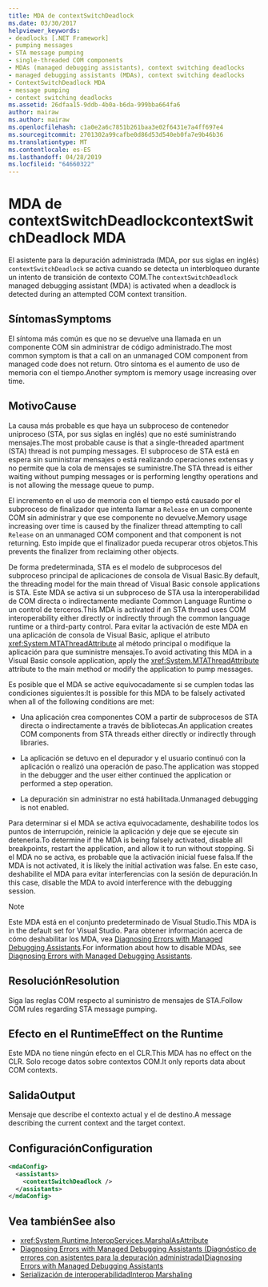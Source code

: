 ```yaml
---
title: MDA de contextSwitchDeadlock
ms.date: 03/30/2017
helpviewer_keywords:
- deadlocks [.NET Framework]
- pumping messages
- STA message pumping
- single-threaded COM components
- MDAs (managed debugging assistants), context switching deadlocks
- managed debugging assistants (MDAs), context switching deadlocks
- ContextSwitchDeadlock MDA
- message pumping
- context switching deadlocks
ms.assetid: 26dfaa15-9ddb-4b0a-b6da-999bba664fa6
author: mairaw
ms.author: mairaw
ms.openlocfilehash: c1a0e2a6c7851b261baa3e02f6431e7a4ff697e4
ms.sourcegitcommit: 2701302a99cafbe0d86d53d540eb0fa7e9b46b36
ms.translationtype: MT
ms.contentlocale: es-ES
ms.lasthandoff: 04/28/2019
ms.locfileid: "64660322"
---
```

# <a name="contextswitchdeadlock-mda"></a><span data-ttu-id="3d86e-102">MDA de contextSwitchDeadlock</span><span class="sxs-lookup"><span data-stu-id="3d86e-102">contextSwitchDeadlock MDA</span></span>

<span data-ttu-id="3d86e-103">El asistente para la depuración administrada (MDA, por sus siglas en inglés) `contextSwitchDeadlock` se activa cuando se detecta un interbloqueo durante un intento de transición de contexto COM.</span><span class="sxs-lookup"><span data-stu-id="3d86e-103">The `contextSwitchDeadlock` managed debugging assistant (MDA) is activated when a deadlock is detected during an attempted COM context transition.</span></span>

## <a name="symptoms"></a><span data-ttu-id="3d86e-104">Síntomas</span><span class="sxs-lookup"><span data-stu-id="3d86e-104">Symptoms</span></span>

<span data-ttu-id="3d86e-105">El síntoma más común es que no se devuelve una llamada en un componente COM sin administrar de código administrado.</span><span class="sxs-lookup"><span data-stu-id="3d86e-105">The most common symptom is that a call on an unmanaged COM component from managed code does not return.</span></span>  <span data-ttu-id="3d86e-106">Otro síntoma es el aumento de uso de memoria con el tiempo.</span><span class="sxs-lookup"><span data-stu-id="3d86e-106">Another symptom is memory usage increasing over time.</span></span>

## <a name="cause"></a><span data-ttu-id="3d86e-107">Motivo</span><span class="sxs-lookup"><span data-stu-id="3d86e-107">Cause</span></span>

<span data-ttu-id="3d86e-108">La causa más probable es que haya un subproceso de contenedor uniproceso (STA, por sus siglas en inglés) que no esté suministrando mensajes.</span><span class="sxs-lookup"><span data-stu-id="3d86e-108">The most probable cause is that a single-threaded apartment (STA) thread is not pumping messages.</span></span> <span data-ttu-id="3d86e-109">El subproceso de STA está en espera sin suministrar mensajes o está realizando operaciones extensas y no permite que la cola de mensajes se suministre.</span><span class="sxs-lookup"><span data-stu-id="3d86e-109">The STA thread is either waiting without pumping messages or is performing lengthy operations and is not allowing the message queue to pump.</span></span>

<span data-ttu-id="3d86e-110">El incremento en el uso de memoria con el tiempo está causado por el subproceso de finalizador que intenta llamar a `Release` en un componente COM sin administrar y que ese componente no devuelve.</span><span class="sxs-lookup"><span data-stu-id="3d86e-110">Memory usage increasing over time is caused by the finalizer thread attempting to call `Release` on an unmanaged COM component and that component is not returning.</span></span>  <span data-ttu-id="3d86e-111">Esto impide que el finalizador pueda recuperar otros objetos.</span><span class="sxs-lookup"><span data-stu-id="3d86e-111">This prevents the finalizer from reclaiming other objects.</span></span>

<span data-ttu-id="3d86e-112">De forma predeterminada, STA es el modelo de subprocesos del subproceso principal de aplicaciones de consola de Visual Basic.</span><span class="sxs-lookup"><span data-stu-id="3d86e-112">By default, the threading model for the main thread of Visual Basic console applications is STA.</span></span> <span data-ttu-id="3d86e-113">Este MDA se activa si un subproceso de STA usa la interoperabilidad de COM directa o indirectamente mediante Common Language Runtime o un control de terceros.</span><span class="sxs-lookup"><span data-stu-id="3d86e-113">This MDA is activated if an STA thread uses COM interoperability either directly or indirectly through the common language runtime or a third-party control.</span></span>  <span data-ttu-id="3d86e-114">Para evitar la activación de este MDA en una aplicación de consola de Visual Basic, aplique el atributo <xref:System.MTAThreadAttribute> al método principal o modifique la aplicación para que suministre mensajes.</span><span class="sxs-lookup"><span data-stu-id="3d86e-114">To avoid activating this MDA in a Visual Basic console application, apply the <xref:System.MTAThreadAttribute> attribute to the main method or modify the application to pump messages.</span></span>

<span data-ttu-id="3d86e-115">Es posible que el MDA se active equivocadamente si se cumplen todas las condiciones siguientes:</span><span class="sxs-lookup"><span data-stu-id="3d86e-115">It is possible for this MDA to be falsely activated when all of the following conditions are met:</span></span>

- <span data-ttu-id="3d86e-116">Una aplicación crea componentes COM a partir de subprocesos de STA directa o indirectamente a través de bibliotecas.</span><span class="sxs-lookup"><span data-stu-id="3d86e-116">An application creates COM components from STA threads either directly or indirectly through libraries.</span></span>

- <span data-ttu-id="3d86e-117">La aplicación se detuvo en el depurador y el usuario continuó con la aplicación o realizó una operación de paso.</span><span class="sxs-lookup"><span data-stu-id="3d86e-117">The application was stopped in the debugger and the user either continued the application or performed a step operation.</span></span>

- <span data-ttu-id="3d86e-118">La depuración sin administrar no está habilitada.</span><span class="sxs-lookup"><span data-stu-id="3d86e-118">Unmanaged debugging is not enabled.</span></span>

<span data-ttu-id="3d86e-119">Para determinar si el MDA se activa equivocadamente, deshabilite todos los puntos de interrupción, reinicie la aplicación y deje que se ejecute sin detenerla.</span><span class="sxs-lookup"><span data-stu-id="3d86e-119">To determine if the MDA is being falsely activated, disable all breakpoints, restart the application, and allow it to run without stopping.</span></span> <span data-ttu-id="3d86e-120">Si el MDA no se activa, es probable que la activación inicial fuese falsa.</span><span class="sxs-lookup"><span data-stu-id="3d86e-120">If the MDA is not activated, it is likely the initial activation was false.</span></span> <span data-ttu-id="3d86e-121">En este caso, deshabilite el MDA para evitar interferencias con la sesión de depuración.</span><span class="sxs-lookup"><span data-stu-id="3d86e-121">In this case, disable the MDA to avoid interference with the debugging session.</span></span>

> [!NOTE]
> <span data-ttu-id="3d86e-122">Este MDA está en el conjunto predeterminado de Visual Studio.</span><span class="sxs-lookup"><span data-stu-id="3d86e-122">This MDA is in the default set for Visual Studio.</span></span> <span data-ttu-id="3d86e-123">Para obtener información acerca de cómo deshabilitar los MDA, vea [Diagnosing Errors with Managed Debugging Assistants](../../../docs/framework/debug-trace-profile/diagnosing-errors-with-managed-debugging-assistants.md#enable-and-disable-mdas).</span><span class="sxs-lookup"><span data-stu-id="3d86e-123">For information about how to disable MDAs, see [Diagnosing Errors with Managed Debugging Assistants](../../../docs/framework/debug-trace-profile/diagnosing-errors-with-managed-debugging-assistants.md#enable-and-disable-mdas).</span></span>

## <a name="resolution"></a><span data-ttu-id="3d86e-124">Resolución</span><span class="sxs-lookup"><span data-stu-id="3d86e-124">Resolution</span></span>

<span data-ttu-id="3d86e-125">Siga las reglas COM respecto al suministro de mensajes de STA.</span><span class="sxs-lookup"><span data-stu-id="3d86e-125">Follow COM rules regarding STA message pumping.</span></span>

## <a name="effect-on-the-runtime"></a><span data-ttu-id="3d86e-126">Efecto en el Runtime</span><span class="sxs-lookup"><span data-stu-id="3d86e-126">Effect on the Runtime</span></span>

<span data-ttu-id="3d86e-127">Este MDA no tiene ningún efecto en el CLR.</span><span class="sxs-lookup"><span data-stu-id="3d86e-127">This MDA has no effect on the CLR.</span></span> <span data-ttu-id="3d86e-128">Solo recoge datos sobre contextos COM.</span><span class="sxs-lookup"><span data-stu-id="3d86e-128">It only reports data about COM contexts.</span></span>

## <a name="output"></a><span data-ttu-id="3d86e-129">Salida</span><span class="sxs-lookup"><span data-stu-id="3d86e-129">Output</span></span>

<span data-ttu-id="3d86e-130">Mensaje que describe el contexto actual y el de destino.</span><span class="sxs-lookup"><span data-stu-id="3d86e-130">A message describing the current context and the target context.</span></span>

## <a name="configuration"></a><span data-ttu-id="3d86e-131">Configuración</span><span class="sxs-lookup"><span data-stu-id="3d86e-131">Configuration</span></span>

```xml
<mdaConfig>
  <assistants>
    <contextSwitchDeadlock />
  </assistants>
</mdaConfig>
```

## <a name="see-also"></a><span data-ttu-id="3d86e-132">Vea también</span><span class="sxs-lookup"><span data-stu-id="3d86e-132">See also</span></span>

- <xref:System.Runtime.InteropServices.MarshalAsAttribute>
- [<span data-ttu-id="3d86e-133">Diagnosing Errors with Managed Debugging Assistants (Diagnóstico de errores con asistentes para la depuración administrada)</span><span class="sxs-lookup"><span data-stu-id="3d86e-133">Diagnosing Errors with Managed Debugging Assistants</span></span>](../../../docs/framework/debug-trace-profile/diagnosing-errors-with-managed-debugging-assistants.md)
- [<span data-ttu-id="3d86e-134">Serialización de interoperabilidad</span><span class="sxs-lookup"><span data-stu-id="3d86e-134">Interop Marshaling</span></span>](../../../docs/framework/interop/interop-marshaling.md)
